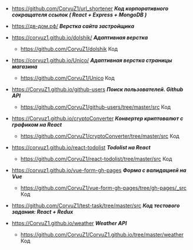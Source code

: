   *  <https://github.com/CorvuZ1/url_shortener>  **_Код корпоративного сокращателя ссылок ( React + Express + MongoDB )_**

  *  <https://дв-дом.рф/> **_Верстка сайта застройщика_**

  *  <https://corvuz1.github.io/dolshik/> **_Адаптивная верстка_**
     - <https://github.com/CorvuZ1/dolshik> Код
  
  *  <https://corvuz1.github.io/Unico/> **_Адаптивная верстка страницы магазина_**  
     - <https://github.com/CorvuZ1/Unico> Код  

  *  <https://CorvuZ1.github.io/github-users>  **_Поиск пользователей. Github API_**  
     - <https://github.com/CorvuZ1/github-users/tree/master/src>  Код  

  *  <https://Corvuz1.github.io/cryptoConverter>  **_Конвертер криптовалют с графиком на React_**  
     - <https://github.com/CorvuZ1/cryptoConverter/tree/master/src>  Код  

  *  <https://corvuz1.github.io/react-todolist>  **_Todolist на React_**  
     - <https://github.com/CorvuZ1/react-todolist/tree/master/src>  Код  

  *  <https://corvuz1.github.io/vue-form-gh-pages>  **_Форма с валидацией на Vue_**  
     - <https://github.com/CorvuZ1/vue-form-gh-pages/tree/gh-pages/_src>  Код

  *  <https://github.com/CorvuZ1/test-task/tree/master/src>  **_Код тестового задания: React + Redux_**  

  *  <https://CorvuZ1.github.io/weather>  **_Weather API_**  
     - <https://github.com/CorvuZ1/CorvuZ1.github.io/tree/master/weather>  Код  




